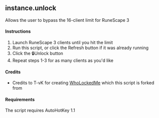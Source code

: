 ## instance.unlock
Allows the user to bypass the 16-client limit for RuneScape 3

#### Instructions
1. Launch RuneScape 3 clients until you hit the limit
2. Run this script, or click the Refresh button if it was already running
3. Click the 🔒Unlock button
4. Repeat steps 1-3 for as many clients as you'd like

#### Credits
 * Credits to T-vK for creating [WhoLockedMe](https://github.com/T-vK/WhoLockedMe/) which this script is forked from

#### Requirements
The script requires AutoHotKey 1.1
